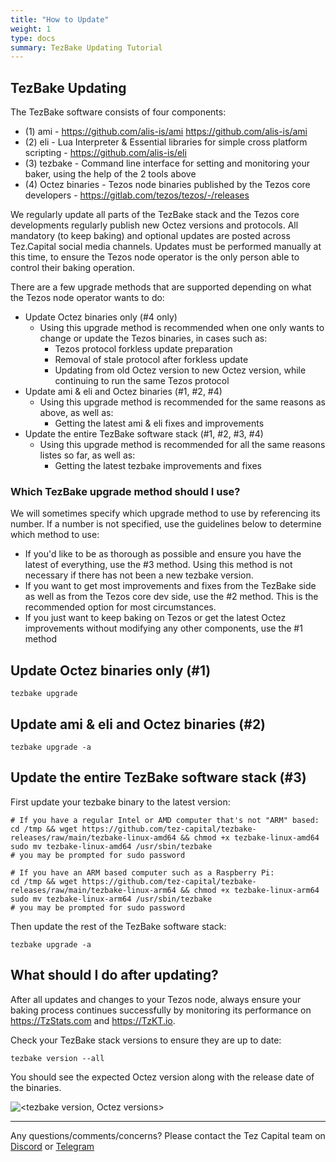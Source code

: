 ```yaml
---
title: "How to Update"
weight: 1
type: docs
summary: TezBake Updating Tutorial
---
```


## TezBake Updating
The TezBake software consists of four components:
* (1) ami - https://github.com/alis-is/ami https://github.com/alis-is/ami
* (2) eli -  Lua Interpreter & Essential libraries for simple cross platform scripting - https://github.com/alis-is/eli 
* (3) tezbake - Command line interface for setting and monitoring your baker, using the help of the 2 tools above
* (4) Octez binaries - Tezos node binaries published by the Tezos core developers - https://gitlab.com/tezos/tezos/-/releases

We regularly update all parts of the TezBake stack and the Tezos core developments regularly publish new Octez versions and protocols.  All mandatory (to keep baking) and optional updates are posted across Tez.Capital social media channels.  Updates must be performed manually at this time, to ensure the Tezos node operator is the only person able to control their baking operation.

There are a few upgrade methods that are supported depending on what the Tezos node operator wants to do:

* Update Octez binaries only (#4 only)
  * Using this upgrade method is recommended when one only wants to change or update the Tezos binaries, in cases such as:
    * Tezos protocol forkless update preparation
    * Removal of stale protocol after forkless update
    * Updating from old Octez version to new Octez version, while continuing to run the same Tezos protocol
* Update ami & eli and Octez binaries (#1, #2, #4)
  * Using this upgrade method is recommended for the same reasons as above, as well as:
    * Getting the latest ami & eli fixes and improvements
* Update the entire TezBake software stack (#1, #2, #3, #4)
  * Using this upgrade method is recommended for all the same reasons listes so far, as well as:
    * Getting the latest tezbake improvements and fixes

### Which TezBake upgrade method should I use?

We will sometimes specify which upgrade method to use by referencing its number.  If a number is not specified, use the guidelines below to determine which method to use:
* If you'd like to be as thorough as possible and ensure you have the latest of everything, use the #3 method.  Using this method is not necessary if there has not been a new tezbake version.
* If you want to get most improvements and fixes from the TezBake side as well as from the Tezos core dev side, use the #2 method.  This is the recommended option for most circumstances.
* If you just want to keep baking on Tezos or get the latest Octez improvements without modifying any other components, use the #1 method

## Update Octez binaries only (#1)

   ```
   tezbake upgrade
   ```

## Update ami & eli and Octez binaries (#2)

   ```
   tezbake upgrade -a
   ```

## Update the entire TezBake software stack (#3)
First update your tezbake binary to the latest version:

   ```
   # If you have a regular Intel or AMD computer that's not "ARM" based:
   cd /tmp && wget https://github.com/tez-capital/tezbake-releases/raw/main/tezbake-linux-amd64 && chmod +x tezbake-linux-amd64
   sudo mv tezbake-linux-amd64 /usr/sbin/tezbake
   # you may be prompted for sudo password

   # If you have an ARM based computer such as a Raspberry Pi:
   cd /tmp && wget https://github.com/tez-capital/tezbake-releases/raw/main/tezbake-linux-arm64 && chmod +x tezbake-linux-arm64
   sudo mv tezbake-linux-arm64 /usr/sbin/tezbake
   # you may be prompted for sudo password
   ```
Then update the rest of the TezBake software stack:

   ```
   tezbake upgrade -a
   ```

## What should I do after updating?
After all updates and changes to your Tezos node, always ensure your baking process continues successfully by monitoring its performance on https://TzStats.com and https://TzKT.io.

Check your TezBake stack versions to ensure they are up to date:

   ```
   tezbake version --all
   ```

You should see the expected Octez version along with the release date of the binaries.

![<tezbake version, Octez versions>](/tezbake/tutorial/tezbakeVersionAll.png)


---

Any questions/comments/concerns? Please contact the Tez Capital team on
[Discord](https://discord.gg/cVGMA4MaNM) or [Telegram](https://t.me/tezcapital) 